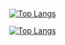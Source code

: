 [![Top Langs](https://github-readme-stats.vercel.app/api/top-langs/?username=tkkwa01
)](https://github.com/anuraghazra/github-readme-stats)

[![Top Langs](https://github-readme-stats.vercel.app/api/top-langs/?username=tkkwa01&layout=compact
)](https://github.com/anuraghazra/github-readme-stats)


<!--
**tkkwa01/tkkwa01** is a ✨ _special_ ✨ repository because its `README.md` (this file) appears on your GitHub profile.

Here are some ideas to get you started:

- 🔭 I’m currently working on ...
- 🌱 I’m currently learning ...
- 👯 I’m looking to collaborate on ...
- 🤔 I’m looking for help with ...
- 💬 Ask me about ...
- 📫 How to reach me: ...
- 😄 Pronouns: ...
- ⚡ Fun fact: ...
-->
